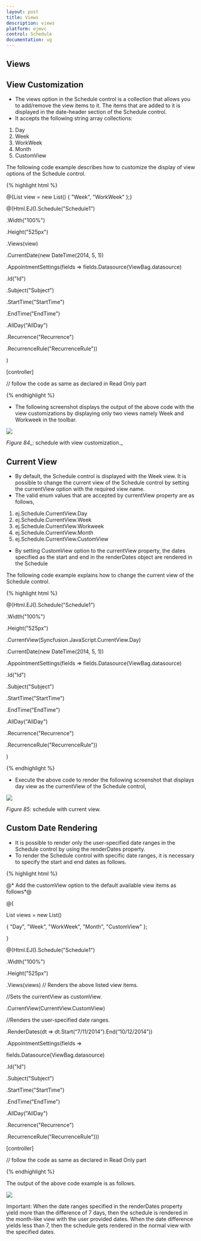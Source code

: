 ```yaml
---
layout: post
title: Views
description: views
platform: ejmvc
control: Schedule
documentation: ug
---
```


## Views

## View Customization

* The views option in the Schedule control is a collection that allows you to add/remove the view items to it. The items that are added to it is displayed in the date-header section of the Schedule control.
* It accepts the following string array collections:
1. Day
2. Week
3. WorkWeek
4. Month
5. CustomView

The following code example describes how to customize the display of view options of the Schedule control.


{% highlight html %}

@{List<string> view = new List<string>() { "Week", "WorkWeek" };}

@(Html.EJ().Schedule("Schedule1")

.Width("100%")

.Height("525px")

.Views(view)

.CurrentDate(new DateTime(2014, 5, 1))

.AppointmentSettings(fields => fields.Datasource(ViewBag.datasource)

.Id("Id")

.Subject("Subject")

.StartTime("StartTime")

.EndTime("EndTime")

.AllDay("AllDay")

.Recurrence("Recurrence")

.RecurrenceRule("RecurrenceRule"))

)



[controller]

// follow the code as same as declared in Read Only part


{% endhighlight %}


* The following screenshot displays the output of the above code with the view customizations by displaying only two views namely Week and Workweek in the toolbar.

![](Views_images/Views_img1.png)



_Figure_ _84__: schedule with view customization._

## Current View

* By default, the Schedule control is displayed with the Week view. It is possible to change the current view of the Schedule control by setting the currentView option with the required view name. 
* The valid enum values that are accepted by currentView property are as follows,
1. ej.Schedule.CurrentView.Day
2. ej.Schedule.CurrentView.Week
3. ej.Schedule.CurrentView.Workweek
4. ej.Schedule.CurrentView.Month
5. ej.Schedule.CurrentView.CustomView
* By setting CustomView option to the currentView property, the dates specified as the start and end in the renderDates object are rendered in the Schedule

The following code example explains how to change the current view of the Schedule control.



{% highlight html %}



@(Html.EJ().Schedule("Schedule1")

.Width("100%")

.Height("525px")

.CurrentView(Syncfusion.JavaScript.CurrentView.Day)

.CurrentDate(new DateTime(2014, 5, 1))

.AppointmentSettings(fields => fields.Datasource(ViewBag.datasource)

.Id("Id")

.Subject("Subject")

.StartTime("StartTime")

.EndTime("EndTime")

.AllDay("AllDay")

.Recurrence("Recurrence")

.RecurrenceRule("RecurrenceRule"))

)

{% endhighlight %}

* Execute the above code to render the following screenshot that displays day view as the currentView of the Schedule control,

![](Views_images/Views_img2.png)



   _Figure_ _85_:  schedule with current view.

## Custom Date Rendering

* It is possible to render only the user-specified date ranges in the Schedule control by using the renderDates property. 
* To render the Schedule control with specific date ranges, it is necessary to specify the start and end dates as follows.



{% highlight html %}



@* Add the customView option to the default available view items as follows*@

@{

List<string> views = new List<string>()

{ "Day", "Week", "WorkWeek", "Month", "CustomView" };

}





@(Html.EJ().Schedule("Schedule1")

.Width("100%")

.Height("525px")

.Views(views) // Renders the above listed view items.



//Sets the currentView as customView.

.CurrentView(CurrentView.CustomView)



//Renders the user-specified date ranges.

.RenderDates(dt => dt.Start(“7/11/2014”).End(“10/12/2014”))



.AppointmentSettings(fields =>

fields.Datasource(ViewBag.datasource)

.Id("Id")

.Subject("Subject")

.StartTime("StartTime")

.EndTime("EndTime")

.AllDay("AllDay")

.Recurrence("Recurrence")

.RecurrenceRule("RecurrenceRule")))



[controller]

// follow the code as same as declared in Read Only part


{% endhighlight %}


The output of the above code example is as follows.

![](Views_images/Views_img3.png)





Important: When the date ranges specified in the renderDates property yield more than the difference of 7 days, then the schedule is rendered in the month-like view with the user provided dates. When the date difference yields less than 7, then the schedule gets rendered in the normal view with the specified dates.



